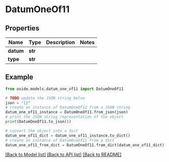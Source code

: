 # DatumOneOf11


## Properties

Name | Type | Description | Notes
------------ | ------------- | ------------- | -------------
**datum** | **str** |  | 
**type** | **str** |  | 

## Example

```python
from oxide.models.datum_one_of11 import DatumOneOf11

# TODO update the JSON string below
json = "{}"
# create an instance of DatumOneOf11 from a JSON string
datum_one_of11_instance = DatumOneOf11.from_json(json)
# print the JSON string representation of the object
print(DatumOneOf11.to_json())

# convert the object into a dict
datum_one_of11_dict = datum_one_of11_instance.to_dict()
# create an instance of DatumOneOf11 from a dict
datum_one_of11_from_dict = DatumOneOf11.from_dict(datum_one_of11_dict)
```
[[Back to Model list]](../README.md#documentation-for-models) [[Back to API list]](../README.md#documentation-for-api-endpoints) [[Back to README]](../README.md)


